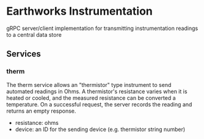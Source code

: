 # Earthworks Instrumentation

gRPC server/client implementation for transmitting instrumentation readings to a central data store

## Services
### therm

The therm service allows an "thermistor" type instrument to send automated readings in Ohms. A thermistor's resistance varies when it is heated or cooled, and the measured resistance can be converted a temperature. On a successful request, the server records the reading and returns an empty response.

  * resistance: ohms
  * device: an ID for the sending device (e.g. thermistor string number)

